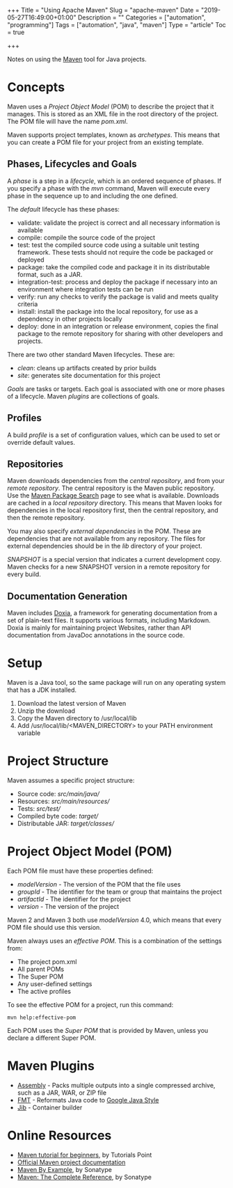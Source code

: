 +++
Title = "Using Apache Maven"
Slug = "apache-maven"
Date = "2019-05-27T16:49:00+01:00"
Description = ""
Categories = ["automation", "programming"]
Tags = ["automation", "java", "maven"]
Type = "article"
Toc = true

+++

Notes on using the [Maven](https://maven.apache.org/) tool for Java projects.

<!--more-->

# Concepts

Maven uses a _Project Object Model_ (POM) to describe the project that it manages. This is stored as an XML file in the root directory of the project. The POM file will have the name _pom.xml_.

Maven supports project templates, known as _archetypes_. This means that you can create a POM file for your project from an existing template.

## Phases, Lifecycles and Goals

A _phase_ is a step in a _lifecycle_, which is an ordered sequence of phases. If you specify a phase with the _mvn_ command, Maven will execute every phase in the sequence up to and including the one defined.

The _default_ lifecycle has these phases:

- validate: validate the project is correct and all necessary information is available
- compile: compile the source code of the project
- test: test the compiled source code using a suitable unit testing framework. These tests should not require the code be packaged or deployed
- package: take the compiled code and package it in its distributable format, such as a JAR.
- integration-test: process and deploy the package if necessary into an environment where integration tests can be run
- verify: run any checks to verify the package is valid and meets quality criteria
- install: install the package into the local repository, for use as a dependency in other projects locally
- deploy: done in an integration or release environment, copies the final package to the remote repository for sharing with other developers and projects.

There are two other standard Maven lifecycles. These are:

- _clean_: cleans up artifacts created by prior builds
- _site_: generates site documentation for this project

_Goals_ are tasks or targets. Each goal is associated with one or more phases of a lifecycle. Maven _plugins_ are collections of goals.

## Profiles

A build _profile_ is a set of configuration values, which can be used to set or override default values.

## Repositories

Maven downloads dependencies from the _central repository_, and from your _remote repository_. The central repository is the Maven public repository. Use the [Maven Package Search](https://search.maven.org/) page to see what is available. Downloads are cached in a _local repository_ directory. This means that Maven looks for dependencies in the local repository first, then the central repository, and then the remote repository.

You may also specify _external dependencies_ in the POM. These are dependencies that are not available from any repository. The files for external dependencies should be in the _lib_ directory of your project.

_SNAPSHOT_ is a special version that indicates a current development copy. Maven checks for a new SNAPSHOT version in a remote repository for every build.

## Documentation Generation

Maven includes [Doxia](https://maven.apache.org/doxia/index.html), a framework for generating documentation from a set of plain-text files. It supports various formats, including Markdown. Doxia is mainly for maintaining project Websites, rather than API documentation from JavaDoc annotations in the source code.

# Setup

Maven is a Java tool, so the same package will run on any operating system that has a JDK installed.

1. Download the latest version of Maven
2. Unzip the download
3. Copy the Maven directory to /usr/local/lib
4. Add /usr/local/lib/<MAVEN_DIRECTORY> to your PATH environment variable

# Project Structure

Maven assumes a specific project structure:

- Source code: _src/main/java/_
- Resources: _src/main/resources/_
- Tests: _src/test/_
- Compiled byte code: _target/_
- Distributable JAR: _target/classes/_

# Project Object Model (POM)

Each POM file must have these properties defined:

- _modelVersion_ - The version of the POM that the file uses
- _groupId_ - The identifier for the team or group that maintains the project
- _artifactId_ - The identifier for the project
- _version_ - The version of the project

Maven 2 and Maven 3 both use _modelVersion_ 4.0, which means that every POM file should use this version.

Maven always uses an _effective POM_. This is a combination of the settings from:

- The project pom.xml
- All parent POMs
- The Super POM
- Any user-defined settings
- The active profiles

To see the effective POM for a project, run this command:

    mvn help:effective-pom

Each POM uses the _Super POM_ that is provided by Maven, unless you declare a different Super POM.

# Maven Plugins

- [Assembly](https://maven.apache.org/plugins/maven-assembly-plugin/) - Packs multiple outputs into a single compressed archive, such as a JAR, WAR, or ZIP file
- [FMT](https://github.com/coveo/fmt-maven-plugin) - Reformats Java code to [Google Java Style](https://google.github.io/styleguide/javaguide.html)
- [Jib](https://github.com/GoogleContainerTools/jib) - Container builder

# Online Resources

- [Maven tutorial for beginners](https://www.tutorialspoint.com/maven), by Tutorials Point
- [Official Maven project documentation](https://maven.apache.org/)
- [Maven By Example](https://books.sonatype.com/mvnex-book/reference/index.html), by Sonatype
- [Maven: The Complete Reference](https://books.sonatype.com/mvnref-book/reference/index.html), by Sonatype
